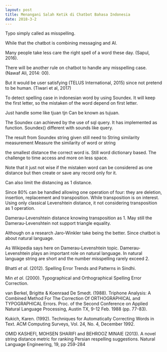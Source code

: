 ```yaml
---
layout: post
title: Menangani Salah Ketik di Chatbot Bahasa Indonesia
date: 2018-3-2
---
```

Typo simply called as misspelling.

While that the chatbot is combining messaging and AI.

Many people take less care the right spell of a word these day. (Sapul, 2016).

There will be another rule on chatbot to handle any misspelling case. (Nawaf Ali, 2014: 00).

But it would be user satisfying (TELUS International, 2015)
since not pretend to be human. (Tiwari et al, 2017)

To detect spelling case in indonesian word by using Soundex.
It will keep the first letter, so the mistaken of the word depend on first letter.

Just handle some like
tjuan
tjn
Can be known as tujuan.

The Soundex can achieved by the use of sql query. It has implemented as function. Soundex() different with sounds like query.

The result from Soundex string given still need to
String similarity measurement
Measure the similarity of word or string

the smallest distance the correct word is. Still word dictionary based. The challenge to time access and  more on less space.

Note that it just not wise if the mistaken word can be considered as one distance but then create or save any record only for it.

Can also limit the distancing as 1 distance.

Since 80% can be handled allowing one operation of four: they are deletion, insertion, replacement and transposition.
While transposition is on interest. Using only classical Levenshtein distance, it not considering transposition as 1 operation.

Damerau-Levenshtein distance knowing transposition as 1. May still the Damerau-Levenshtein not support triangle equality.

Although on a research Jaro-Winkler take being the better. Since chatbot is about natural language.

As Wikipedia says here on Damerau-Levenshtein topic.
Damerau-Levenshtein plays an important role on natural language. In natural language string are short and the number misspelling rarely exceed 2.

Bhatti _et al_. (2012). Spelling Error Trends and Patterns in Sindhi.

Min _et al_. (2000). Typographical and Orthographical Spelling Error Correction.

van Berkel, Brigitte & Koenraad De Smedt. (1988). Triphone Analysis: A Combined Method For The Correction Of ORTHOGRAPHICAL and TYPOGRAPHICAL Errors. Proc. of the Second Conference on Applied Natural Language Processing, Austin TX, 9-12 Feb. 1988 (pp. 77-83).

Kukich, Karen. (1992). Techniques for Automatically Correcting Words in Text. ACM Computing Surveys, Vol. 24, No. 4, December 1992.

OMID KASHEFI, MOHSEN SHARIFI and BEHROOZ MINAIE (2013). A novel string distance metric for ranking Persian respelling suggestions. Natural Language Engineering, 19, pp 259-284